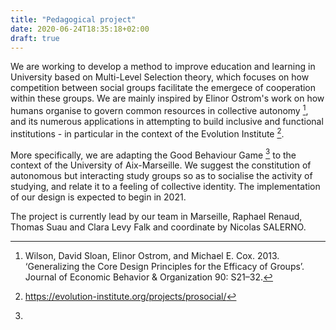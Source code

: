 ```yaml
---
title: "Pedagogical project"
date: 2020-06-24T18:35:18+02:00
draft: true
---
```


We are working to develop a method to improve education and learning in University based on Multi-Level Selection theory, which focuses on how competition between social groups facilitate the emergece of cooperation within these groups. We are mainly inspired by Elinor Ostrom's work on how humans organise to govern common resources in collective autonomy [^1], and its numerous applications in attempting to build inclusive and functional institutions - in particular in the context of the Evolution Institute [^2].

More specifically, we are adapting the Good Behaviour Game [^3] to the context of the University of Aix-Marseille. We suggest the constitution of autonomous but interacting study groups so as to socialise the activity of studying, and relate it to a feeling of collective identity. The implementation of our design is expected to begin in 2021.

The project is currently lead by our team in Marseille, Raphael Renaud, Thomas Suau and Clara Levy Falk and coordinate by Nicolas SALERNO.


[^1]: Wilson, David Sloan, Elinor Ostrom, and Michael E. Cox. 2013. ‘Generalizing the Core Design Principles for the Efficacy of Groups’. Journal of Economic Behavior & Organization 90: S21–32.

[^2]: https://evolution-institute.org/projects/prosocial/

[^3]:
